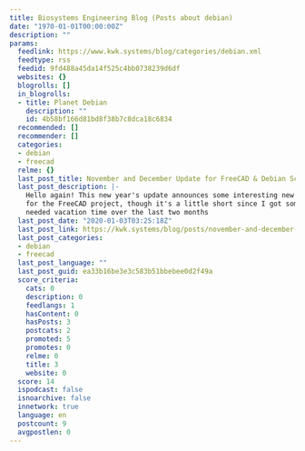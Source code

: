 ```yaml
---
title: Biosystems Engineering Blog (Posts about debian)
date: "1970-01-01T00:00:00Z"
description: ""
params:
  feedlink: https://www.kwk.systems/blog/categories/debian.xml
  feedtype: rss
  feedid: 9fd488a45da14f525c4bb0738239d6df
  websites: {}
  blogrolls: []
  in_blogrolls:
  - title: Planet Debian
    description: ""
    id: 4b58bf166d81bd8f38b7c8dca18c6834
  recommended: []
  recommender: []
  categories:
  - debian
  - freecad
  relme: {}
  last_post_title: November and December Update for FreeCAD & Debian Science
  last_post_description: |-
    Hello again! This new year's update announces some interesting new beginnings
    for the FreeCAD project, though it's a little short since I got some much
    needed vacation time over the last two months
  last_post_date: "2020-01-03T03:25:18Z"
  last_post_link: https://kwk.systems/blog/posts/november-and-december-update-for-freecad-debian-science/
  last_post_categories:
  - debian
  - freecad
  last_post_language: ""
  last_post_guid: ea33b16be3e3c583b51bbebee0d2f49a
  score_criteria:
    cats: 0
    description: 0
    feedlangs: 1
    hasContent: 0
    hasPosts: 3
    postcats: 2
    promoted: 5
    promotes: 0
    relme: 0
    title: 3
    website: 0
  score: 14
  ispodcast: false
  isnoarchive: false
  innetwork: true
  language: en
  postcount: 9
  avgpostlen: 0
---
```

